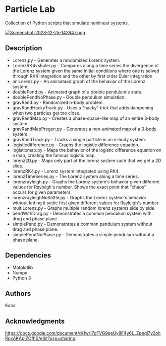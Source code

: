 # Particle Lab

Collection of Python scripts that simulate nonlinear systems.

[![Screenshot-2023-12-25-143947.png](https://i.postimg.cc/q7fCZNGX/Screenshot-2023-12-25-143947.png)](https://postimg.cc/Hr2xrsRV)

## Description

* Lorenz.py - Generates a randomized Lorenz system.
* LorenzRK4vsEuler.py - Compares along a time series the divergence of the Lorenz system given the same initial conditions where one is solved through RK4 integration and the other by first order Euler integration.
* aniLorenz.py - An animataed graph of the behavior of the Lorenz system.
* doublePend.py - Animated graph of a double pendulum's state.
* doublePendNoPhase.py - Double pendulum simulation.
* gravRand.py - Randomized n-body problem. 
* gravRandHackyTrack.py - Uses a "hacky" trick that adds dampening when two particles get too close.
* gravRandMap.py - Creates a phase-space-like map of an entire 3-body system.
* gravRandMapPregen.py - Generates a non-animated map of a 3-body system.
* gravRandTrack.py - Tracks a single particle in an n-body system.
* logisticdifference.py - Graphs the logistic difference equation.
* logisticmap.py - Maps the behavior of the logistic difference equation on a map, creating the famous logistic map.
* lorenz2D.py - Maps only part of the lorenz system such that we get a 2D slice.
* lorenzRK4.py - Lorenz system integrated using RK4.
* lorenzTimeSeries.py - The Lorenz system along a time series.
* lorenzrayleigh.py - Graphs the Lorenz system's behavior given different values for Rayleigh's number. Shows the exact point that "chaos" occurs for given parameters. 
* lorenzrayleighNoSettle.py - Graphs the Lorenz system's behavior without letting it settle first given different values for Rayleigh's number.
* multiLorenz.py - Graphs multiple random lorenz systems side by side.
* pendWithDrag.py - Demonstrates a common pendulum system with drag and phase plane.
* simplePend.py - Demonstrates a common pendulum system without drag and phase plane.
* simplePendNoPhase.py - Demonstrates a simple pendulum without a phase plane.


## Dependencies

* Matplotlib
* Numpy
* Python 3

## Authors

Koris

## Acknowledgments

https://docs.google.com/document/d/1wrI7gFVG9qeUy9F4y6L_Zpeql7y2ohRpxAKAplZOfh0/edit?usp=sharing

